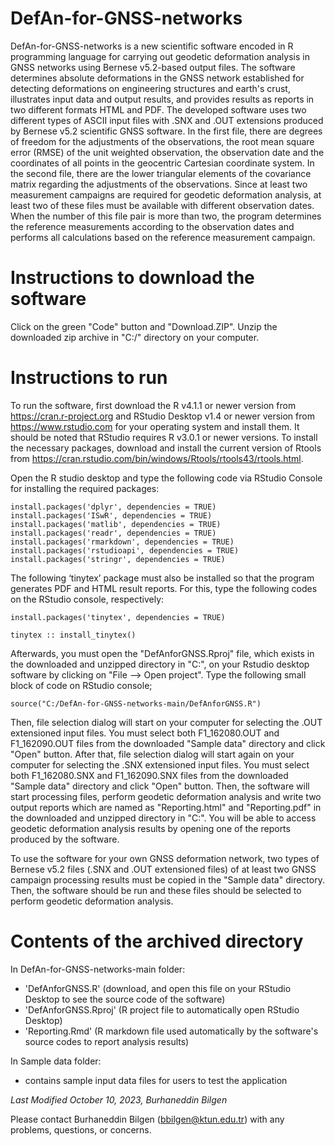 # DefAn-for-GNSS-networks
DefAn-for-GNSS-networks is a new scientific software encoded in R programming language for carrying out geodetic deformation analysis in GNSS networks using Bernese v5.2-based output files. The software determines absolute deformations in the GNSS network established for detecting deformations on engineering structures and earth's crust, illustrates input data and output results, and provides results as reports in two different formats HTML and PDF. The developed software uses two different types of ASCII input files with .SNX and .OUT extensions produced by Bernese v5.2 scientific GNSS software. In the first file, there are degrees of freedom for the adjustments of the observations, the root mean square error (RMSE) of the unit weighted observation, the observation date and the coordinates of all points in the geocentric Cartesian coordinate system. In the second file, there are the lower triangular elements of the covariance matrix regarding the adjustments of the observations. Since at least two measurement campaigns are required for geodetic deformation analysis, at least two of these files must be available with different observation dates. When the number of this file pair is more than two, the program determines the reference measurements according to the observation dates and performs all calculations based on the reference measurement campaign. 


# Instructions to download the software
Click on the green "Code" button and "Download.ZIP". Unzip the downloaded zip archive in "C:/" directory on your computer.

# Instructions to run
To run the software, first download the R v4.1.1 or newer version from https://cran.r-project.org and RStudio Desktop v1.4 or newer version from https://www.rstudio.com for your operating system and install them. It should be noted that RStudio requires R v3.0.1 or newer versions. To install the necessary packages, download and install the current version of Rtools from https://cran.rstudio.com/bin/windows/Rtools/rtools43/rtools.html.

Open the R studio desktop and type the following code via RStudio Console for installing the required packages:
```
install.packages('dplyr', dependencies = TRUE)
install.packages('ISwR', dependencies = TRUE)
install.packages('matlib', dependencies = TRUE)
install.packages('readr', dependencies = TRUE)
install.packages('rmarkdown', dependencies = TRUE)
install.packages('rstudioapi', dependencies = TRUE)
install.packages('stringr', dependencies = TRUE)
```

The following ‘tinytex’ package must also be installed so that the program generates PDF and HTML result reports. For this, type the following codes on the RStudio console, respectively:
```
install.packages('tinytex', dependencies = TRUE)
```
```
tinytex :: install_tinytex()
```

Afterwards, you must open the "DefAnforGNSS.Rproj" file, which exists in the downloaded and unzipped directory in "C:\", on your Rstudio desktop software by clicking on "File --> Open project". Type the following small block of code on RStudio console;
```
source("C:/DefAn-for-GNSS-networks-main/DefAnforGNSS.R")
```
Then, file selection dialog will start on your computer for selecting the .OUT extensioned input files. You must select both F1_162080.OUT and F1_162090.OUT files from the downloaded "Sample data" directory and click "Open" button. After that, file selection dialog will start again on your computer for selecting the .SNX extensioned input files.  You must select both F1_162080.SNX and F1_162090.SNX files from the downloaded "Sample data" directory and click "Open" button. Then, the software will start processing files, perform geodetic deformation analysis and write two output reports which are named as "Reporting.html" and "Reporting.pdf" in the downloaded and unzipped directory in "C:\". You will be able to access geodetic deformation analysis results by opening one of the reports produced by the software.

To use the software for your own GNSS deformation network, two types of Bernese v5.2 files (.SNX and .OUT extensioned files) of at least two GNSS campaign processing results must be copied in the "Sample data" directory. Then, the software should be run and these files should be selected to perform geodetic deformation analysis.

# Contents of the archived directory
In DefAn-for-GNSS-networks-main folder:
  * 'DefAnforGNSS.R' (download, and open this file on your RStudio Desktop to see the source code of the software) 
  * 'DefAnforGNSS.Rproj' (R project file to automatically open RStudio Desktop)
  * 'Reporting.Rmd' (R markdown file used automatically by the software's source codes to report analysis results)


In Sample data folder: 
  * contains sample input data files for users to test the application 


_Last Modified October 10, 2023, Burhaneddin Bilgen_

Please contact Burhaneddin Bilgen (bbilgen@ktun.edu.tr) with any problems, questions, or concerns.
